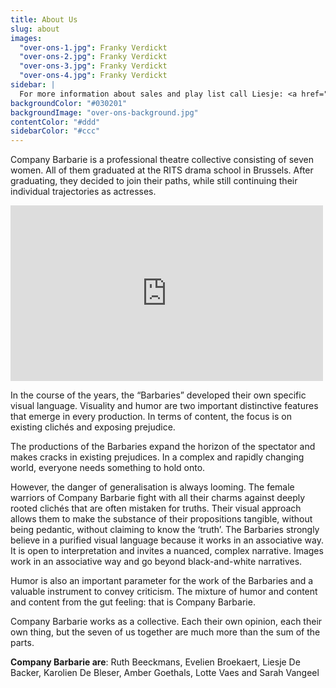 ```yaml
---
title: About Us
slug: about
images:
  "over-ons-1.jpg": Franky Verdickt
  "over-ons-2.jpg": Franky Verdickt
  "over-ons-3.jpg": Franky Verdickt
  "over-ons-4.jpg": Franky Verdickt
sidebar: |
  For more information about sales and play list call Liesje: <a href="tel:+32486903916">+32&nbsp;486&nbsp;90&nbsp;39 16</a> or contact Thassos directly: <a href="tel:+3232350490">+32&nbsp;3&nbsp;235&nbsp;04&nbsp;90</a>.
backgroundColor: "#030201"
backgroundImage: "over-ons-background.jpg"
contentColor: "#ddd"
sidebarColor: "#ccc"
---
```


Company Barbarie is a professional theatre collective consisting of seven women. All of them graduated at the RITS drama school in Brussels. After graduating, they decided to join their paths, while still continuing their individual trajectories as actresses.

<iframe src="https://player.vimeo.com/video/292324878?title=0&byline=0&portrait=0" width="500" height="281" frameborder="0" webkitallowfullscreen mozallowfullscreen allowfullscreen></iframe>

In the course of the years, the “Barbaries” developed their own specific visual language. Visuality and humor are two important distinctive features that emerge in every production. In terms of content, the focus is on existing clichés and exposing prejudice.

The productions of the Barbaries expand the horizon of the spectator and makes cracks in existing prejudices. In a complex and rapidly changing world, everyone needs something to hold onto.

However, the danger of generalisation is always looming. The female warriors of Company Barbarie fight with all their charms against deeply rooted clichés that are often mistaken for truths. Their visual approach allows them to make the substance of their propositions tangible, without being pedantic, without claiming to know the ‘truth’. The Barbaries strongly believe in a purified visual language because it works in an associative way. It is open to interpretation and invites a nuanced, complex narrative. Images work in an associative way and go beyond black-and-white narratives.

Humor is also an important parameter for the work of the Barbaries and a valuable instrument to convey criticism. The mixture of humor and content and content from the gut feeling: that is Company Barbarie.

Company Barbarie works as a collective. Each their own opinion, each their own thing, but the seven of us together are much more than the sum of the parts.

**Company Barbarie are**: Ruth Beeckmans, Evelien Broekaert, Liesje De Backer, Karolien De Bleser, Amber Goethals, Lotte Vaes and Sarah Vangeel
